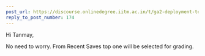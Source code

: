 ```yaml
---
post_url: https://discourse.onlinedegree.iitm.ac.in/t/ga2-deployment-tools-discussion-thread-tds-jan-2025/161120/176
reply_to_post_number: 174
---
```

Hi Tanmay,

No need to worry. From Recent Saves top one will be selected for grading.